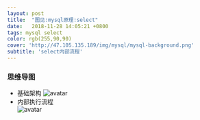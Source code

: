 ```yaml
---
layout: post
title:  "图见:mysql原理:select"
date:   2018-11-28 14:05:21 +0800
tags: mysql select
color: rgb(255,90,90)
cover: 'http://47.105.135.189/img/mysql/mysql-background.png'
subtitle: 'select内部流程'
---
```




### 思维导图
 + 基础架构
![avatar](http://47.105.135.189/img/mysql/001-%E5%9F%BA%E7%A1%80%E6%9E%B6%E6%9E%84.jpg)  
 + 内部执行流程  
![avatar](http://47.105.135.189/img/mysql/001-select.png)

